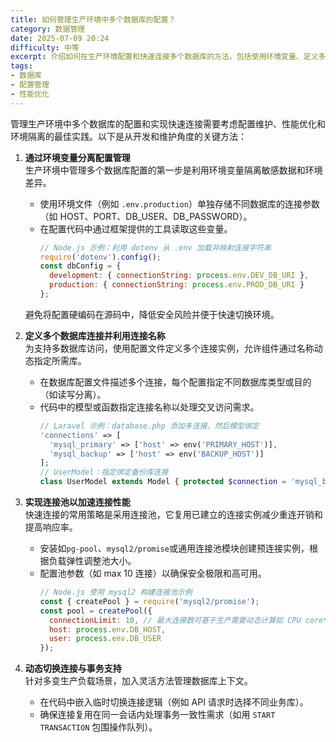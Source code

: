 ```yaml
---
title: 如何管理生产环境中多个数据库的配置？
category: 数据管理
date: 2025-07-09 20:24
difficulty: 中等
excerpt: 介绍如何在生产环境配置和快速连接多个数据库的方法，包括使用环境变量、定义多个连接以及优化连接池。
tags:
- 数据库
- 配置管理
- 性能优化
---
```

管理生产环境中多个数据库的配置和实现快速连接需要考虑配置维护、性能优化和环境隔离的最佳实践。以下是从开发和维护角度的关键方法：

1. **通过环境变量分离配置管理**  
   生产环境中管理多个数据库配置的第一步是利用环境变量隔离敏感数据和环境差异。  
   - 使用环境文件（例如 `.env.production`）单独存储不同数据库的连接参数（如 HOST、PORT、DB_USER、DB_PASSWORD）。  
   - 在配置代码中通过框架提供的工具读取这些变量。  
     ```javascript
     // Node.js 示例：利用 dotenv 从 .env 加载并映射连接字符串
     require('dotenv').config();
     const dbConfig = {
       development: { connectionString: process.env.DEV_DB_URI },
       production: { connectionString: process.env.PROD_DB_URI }
     };
     ```
   避免将配置硬编码在源码中，降低安全风险并便于快速切换环境。

2. **定义多个数据库连接并利用连接名称**  
   为支持多数据库访问，使用配置文件定义多个连接实例，允许组件通过名称动态指定所需库。  
   - 在数据库配置文件描述多个连接，每个配置指定不同数据库类型或目的（如读写分离）。  
   - 代码中的模型或函数指定连接名称以处理交叉访问需求。  
     ```php
     // Laravel 示例：database.php 添加多连接，然后模型绑定
     'connections' => [
       'mysql_primary' => ['host' => env('PRIMARY_HOST')],
       'mysql_backup' => ['host' => env('BACKUP_HOST')]
     ];
     // UserModel：指定绑定备份库连接
     class UserModel extends Model { protected $connection = 'mysql_backup'; }
     ```

3. **实现连接池以加速连接性能**  
   快速连接的常用策略是采用连接池，它复用已建立的连接实例减少重连开销和提高响应率。  
   - 安装如`pg-pool`、`mysql2/promise`或通用连接池模块创建预连接实例，根据负载弹性调整池大小。  
   - 配置池参数（如 max 10 连接）以确保安全极限和高可用。  
     ```javascript
     // Node.js 使用 mysql2 构建连接池示例
     const { createPool } = require('mysql2/promise');
     const pool = createPool({
       connectionLimit: 10, // 最大连接数可基于生产需要动态计算如 CPU core*4 or RAM free/CONN_C
       host: process.env.DB_HOST,
       user: process.env.DB_USER
     });
     ```

4. **动态切换连接与事务支持**  
  针对多变生产负载场景，加入灵活方法管理数据库上下文。
   - 在代码中嵌入临时切换连接逻辑（例如 API 请求时选择不同业务库）。
   - 确保连接复用在同一会话内处理事务一致性需求（如用 `START TRANSACTION` 包围操作队列）。
